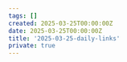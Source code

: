 ```yaml
---
tags: []
created: 2025-03-25T00:00:00Z
date: 2025-03-25T00:00:00Z
title: '2025-03-25-daily-links'
private: true
---
```


